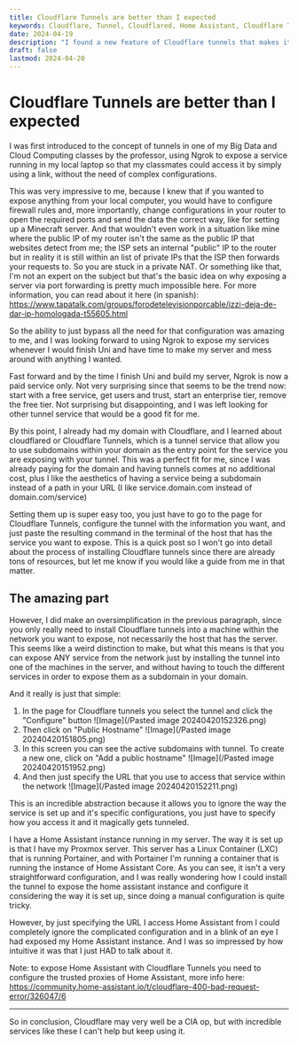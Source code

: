 ```yaml
---
title: Cloudflare Tunnels are better than I expected
keywords: Cloudflare, Tunnel, Cloudflared, Home Assistant, Cloudflare Tunnels
date: 2024-04-19
description: "I found a new feature of Cloudflare tunnels that makes it super easy to expose services within your network, without having to change any configurations."
draft: false
lastmod: 2024-04-20
---
```

# Cloudflare Tunnels are better than I expected
I was first introduced to the concept of tunnels in one of my Big Data and Cloud Computing classes by the professor, using Ngrok to expose a service running in my local laptop so that my classmates could access it by simply using a link, without the need of complex configurations.

This was very impressive to me, because I knew that if you wanted to expose anything from your local computer, you would have to configure firewall rules and, more importantly, change configurations in your router to open the required ports and send the data the correct way, like for setting up a Minecraft server. And that wouldn't even work in a situation like mine where the public IP of my router isn't the same as the public IP that websites detect from me; the ISP sets an internal "public" IP to the router but in reality it is still within an list of private IPs that the ISP then forwards your requests to. So you are stuck in a private NAT. Or something like that, I'm not an expert on the subject but that's the basic idea on why exposing a server via port forwarding is pretty much impossible here. For more information, you can read about it here (in spanish): https://www.tapatalk.com/groups/forodetelevisionporcable/izzi-deja-de-dar-ip-homologada-t55605.html

So the ability to just bypass all the need for that configuration was amazing to me, and I was looking forward to using Ngrok to expose my services whenever I would finish Uni and have time to make my server and mess around with anything I wanted.

Fast forward and by the time I finish Uni and build my server, Ngrok is now a paid service only. Not very surprising since that seems to be the trend now: start with a free service, get users and trust, start an enterprise tier, remove the free tier. Not surprising but disappointing, and I was left looking for other tunnel service that would be a good fit for me.

By this point, I already had my domain with Cloudflare, and I learned about cloudflared or Cloudflare Tunnels, which is a tunnel service that allow you to use subdomains within your domain as the entry point for the service you are exposing with your tunnel. This was a perfect fit for me, since I was already paying for the domain and having tunnels comes at no additional cost, plus I like the aesthetics of having a service being a subdomain instead of a path in your URL (I like service.domain.com instead of domain.com/service)

Setting them up is super easy too, you just have to go to the page for Cloudflare Tunnels, configure the tunnel with the information you want, and just paste the resulting command in the terminal of the host that has the service you want to expose. This is a quick post so I won't go into detail about the process of installing Cloudflare tunnels since there are already tons of resources, but let me know if you would like a guide from me in that matter.

## The amazing part
However, I did make an oversimplification in the previous paragraph, since you only really need to install Cloudflare tunnels into a machine within the network you want to expose, not necessarily the host that has the server. This seems like a weird distinction to make, but what this means is that you can expose ANY service from the network just by installing the tunnel into one of the machines in the server, and without having to touch the different services in order to expose them as a subdomain in your domain.

And it really is just that simple:
1. In the page for Cloudflare tunnels you select the tunnel and click the "Configure" button
![Image](/Pasted image 20240420152326.png)
2. Then click on "Public Hostname"
![Image](/Pasted image 20240420151805.png)
3. In this screen you can see the active subdomains with tunnel. To create a new one, click on "Add a public hostname"
![Image](/Pasted image 20240420151952.png)
4. And then just specify the URL that you use to access that service within the network
![Image](/Pasted image 20240420152211.png)

This is an incredible abstraction because it allows you to ignore the way the service is set up and it's specific configurations, you just have to specify how you access it and it magically gets tunneled.

I have a Home Assistant instance running in my server. The way it is set up is that I have my Proxmox server. This server has a Linux Container (LXC) that is running Portainer, and with Portainer I'm running a container that is running the instance of Home Assistant Core. As you can see, it isn't a very straightforward configuration, and I was really wondering how I could install the tunnel to expose the home assistant instance and configure it considering the way it is set up, since doing a manual configuration is quite tricky.

However, by just specifying the URL I access Home Assistant from I could completely ignore the complicated configuration and in a blink of an eye I had exposed my Home Assistant instance. And I was so impressed by how intuitive it was that I just HAD to talk about it.

Note: to expose Home Assistant with Cloudflare Tunnels you need to configure the trusted proxies of Home Assistant, more info here: https://community.home-assistant.io/t/cloudflare-400-bad-request-error/326047/6

---

So in conclusion, Cloudflare may very well be a CIA op, but with incredible services like these I can't help but keep using it.